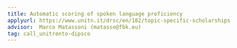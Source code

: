 ```yaml
---
title: Automatic scoring of spoken language proficiency
applyurl: https://www.unitn.it/drsc/en/182/topic-specific-scholarships
advisor:  Marco Matassoni (matasso@fbk.eu)
tag: call_unitrento-dipsco
---
```

